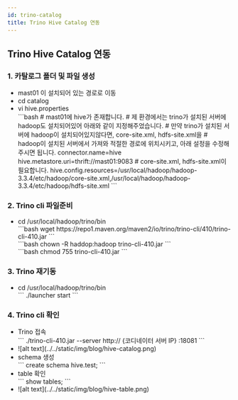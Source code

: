```yaml
---
id: trino-catalog
title: Trino Hive Catalog 연동
---
```

## Trino Hive Catalog 연동

### 1. 카탈로그 폴더 및 파일 생성
<ul style={{marginLeft:'3rem'}}>
    <li>mast01 이 설치되어 있는 경로로 이동</li>
    <li>cd catalog</li>
    <li>vi hive.properties</li>
     <div style={{marginLeft:'-1rem'}}>
        ```bash
        # mast01에 hive가 존재합니다.
        # 제 환경에서는 trino가 설치된 서버에 hadoop도 설치되어있어 아래와 같이 지정해주었습니다.
        # 만약 trino가 설치된 서버에 hadoop이 설치되어있지않다면, core-site.xml, hdfs-site.xml을
        # hadoop이 설치된 서버에서 가져와 적절한 경로에 위치시키고, 아래 설정을 수정해주시면 됩니다.
        connector.name=hive
        hive.metastore.uri=thrift://mast01:9083
        # core-site.xml, hdfs-site.xml이 필요합니다.
        hive.config.resources=/usr/local/hadoop/hadoop-3.3.4/etc/hadoop/core-site.xml,/usr/local/hadoop/hadoop-3.3.4/etc/hadoop/hdfs-site.xml
        ```
    </div>
</ul>

### 2. Trino cli 파일준비
<ul style={{marginLeft:'3rem'}}>
    <li>cd /usr/local/hadoop/trino/bin</li>
     <div style={{marginLeft:'-1rem'}}>
        ```bash
        wget https://repo1.maven.org/maven2/io/trino/trino-cli/410/trino-cli-410.jar
        ```
    </div>
    <div style={{marginLeft:'-1rem'}}>
        ```bash
       chown -R haddop:hadoop trino-cli-410.jar
        ```
    </div>
    <div style={{marginLeft:'-1rem'}}>
        ```bash
        chmod 755 trino-cli-410.jar
        ```
    </div>
</ul>

### 3. Trino 재기동 
<ul style={{marginLeft:'3rem'}}>
    <li>cd /usr/local/hadoop/trino/bin</li>
    <div style={{marginLeft:'-1rem'}}>
       ```
       ./launcher start
        ```
    </div>
</ul>

### 4. Trino cli 확인

<ul style={{marginLeft:'3rem'}}>
    <li>Trino 접속</li>
    <div style={{marginLeft:'-1rem'}}>
    ```
    ./trino-cli-410.jar --server http:// {코디네이터 서버 IP} :18081
    ```
    </div>  
    <li>![alt text](../../static/img/blog/hive-catalog.png)</li>
    <li> schema 생성</li>
     <div style={{marginLeft:'-1rem'}}>
    ```
    create schema hive.test;
    ```
    </div> 
    <li>table 확인</li>
    <div style={{marginLeft:'-1rem'}}>
        ```
        show tables;
        ```
    </div> 
    <li>![alt text](../../static/img/blog/hive-table.png)</li>
</ul>